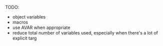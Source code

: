 TODO:
- object variables
- macros
- use AVAR when appropriate
- reduce total number of variables used, especially when there's a lot of explicit targ